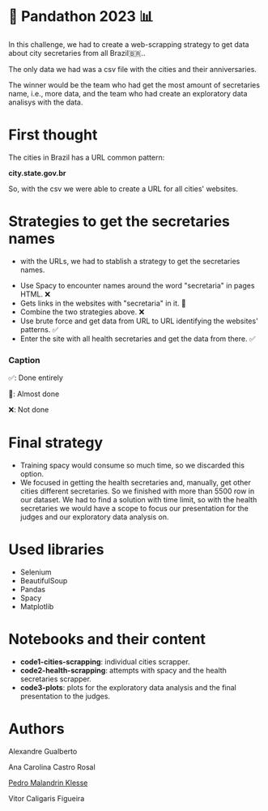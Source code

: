 # 🐼 Pandathon 2023 📊

In this challenge, we had to create a web-scrapping strategy to get data 
about city secretaries from all Brazil🇧🇷..

The only data we had was a csv file with the cities and their anniversaries.

The winner would be the team who had get the most amount of secretaries name, 
i.e., more data, and the team who had create an exploratory data analisys 
with the data.

# First thought

The cities in Brazil has a URL common pattern:

**city.state.gov.br**

So, with the csv we were able to create a URL for all cities' websites.

# Strategies to get the secretaries names

- with the URLs, we had to stablish a strategy to get the secretaries names.

* Use Spacy to encounter names around the word "secretaria" in pages HTML. ❌
* Gets links in the websites with "secretaria" in it. 🤏
* Combine the two strategies above. ❌
* Use brute force and get data from URL to URL identifying the websites' 
patterns. ✅
* Enter the site with all health secretaries and get the data from there. ✅

### Caption

✅: Done entirely

🤏: Almost done

❌: Not done

# Final strategy

- Training spacy would consume so much time, so we discarded this option.
- We focused in getting the health secretaries and, manually, get other 
cities different secretaries. So we finished with more than 5500 row in 
our dataset. We had to find a solution with time limit, so with the health 
secretaries we would have a scope to focus our presentation for the judges 
and our exploratory data analysis on.

# Used libraries

* Selenium
* BeautifulSoup
* Pandas
* Spacy
* Matplotlib

# Notebooks and their content

- **code1-cities-scrapping**: individual cities scrapper.
- **code2-health-scrapping**: attempts with spacy and the health secretaries 
scrapper.
- **code3-plots**: plots for the exploratory data analysis and the final 
presentation to the judges.

# Authors

Alexandre Gualberto

Ana Carolina Castro Rosal

[Pedro Malandrin Klesse](www.github.com/Klesse)

Vitor Caligaris Figueira

